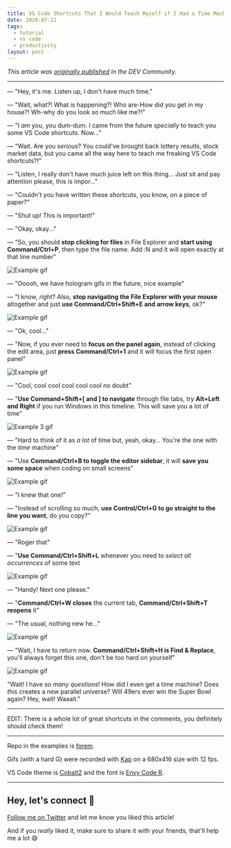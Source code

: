 ```yaml
---
title: VS Code Shortcuts That I Would Teach Myself if I Had a Time Machine With Limited Fuel
date: 2020-07-22
tags:
  - tutorial
  - vs code
  - productivity
layout: post
---
```


_This article was [originally published](https://dev.to/vtrpldn/vs-code-shortcuts-that-i-would-teach-myself-if-i-had-a-time-machine-with-limited-fuel-36md) in the DEV Community._

---

— "Hey, it's me. Listen up, I don't have much time."

— "Wait, what?! What is happening?! Who are-How did you get in my house?! Wh-why do you look so much like me?!"

— "I _am_ you, you dum-dum. I came from the future _specially_ to teach you some VS Code shortcuts. Now..."

— "Wait. Are you _serious_? You could've brought back lottery results, stock market data, but you came all the way here to teach me freaking VS Code shortcuts?!"

— "Listen, I really don't have much juice left on this thing... Just sit and pay attention please, this is impor..."

— "Couldn't you have written these shortcuts, you know, on a piece of paper?"

— "Shut up! This is important!"

— "Okay, okay..."

— "So, you should **stop clicking for files** in File Explorer and **start using Command/Ctrl+P**, then type the file name. Add :N and it will open exactly at that line number"

![Example gif](https://dev-to-uploads.s3.amazonaws.com/i/dknmw72cwqc9759p9mtz.gif)

— "Ooooh, we have hologram gifs in the future, nice example"

— "I know, _right_? Also, **stop navigating the File Explorer with your mouse** altogether and just **use Command/Ctrl+Shift+E and arrow keys**, ok?"

![Example gif](https://dev-to-uploads.s3.amazonaws.com/i/6wjl0po3vjkg8h1onzot.gif)

— "Ok, cool..."

— "Now, if you ever need to **focus on the panel again**, instead of clicking the edit area, just **press Command/Ctrl+1** and it will focus the first open panel"

![Example gif](https://dev-to-uploads.s3.amazonaws.com/i/len0ga2b2jeu27xqvbmt.gif)

— "Cool, cool cool cool cool cool no doubt"

— "**Use Command+Shift+[ and ] to navigate** through file tabs, try **Alt+Left and Right** if you run Windows in this timeline. This will save you a lot of time"

![Example 3 gif](https://dev-to-uploads.s3.amazonaws.com/i/1o6ppe9fulerd7h5z51j.gif)

— "Hard to think of it as _a lot_ of time but, yeah, okay… You're the one with the _time_ machine"

— "Use **Command/Ctrl+B to toggle the editor sidebar**, it will **save you some space** when coding on small screens"

![Example gif](https://dev-to-uploads.s3.amazonaws.com/i/8x29w73g654lo5omhzz5.gif)

— "I knew that one!"

— "Instead of scrolling so much, **use Control/Ctrl+G to go straight to the line you want**, do you copy?"

![Example gif](https://dev-to-uploads.s3.amazonaws.com/i/287qjeujlzkprorqrw0l.gif)

— "Roger that"

— "**Use Command/Ctrl+Shift+L** whenever you need to _select all occurrences_ of some text

![Example gif](https://dev-to-uploads.s3.amazonaws.com/i/0t3jb9x2bfna6s47g1s7.gif)

— "Handy! Next one please."

— "**Command/Ctrl+W closes** the current tab, **Command/Ctrl+Shift+T reopens** it"

— "The usual, nothing new he..."

![Example gif](https://dev-to-uploads.s3.amazonaws.com/i/rjao669s54wmblxnv9ec.gif)

— "Wait, I have to return now. **Command/Ctrl+Shift+H is Find & Replace**, you'll always forget this one, don't be too hard on yourself"

![Example gif](https://dev-to-uploads.s3.amazonaws.com/i/bpzaslxon2eoyaoctply.gif)

"Wait! I have _so many questions_! How did I even get a time machine? Does _this_ creates a new parallel universe? Will 49ers ever win the Super Bowl again? Hey, wait! Waaait."

---

EDIT: There is a whole lot of great shortcuts in the comments, you definitely should check them!

---

Repo in the examples is [forem](https://github.com/forem/forem).

Gifs (with a hard G) were recorded with [Kap](https://getkap.co/) on a 680x416 size with 12 fps.

VS Code theme is [Cobalt2](https://github.com/wesbos/cobalt2-vscode) and the font is [Envy Code R](https://damieng.com/blog/2008/05/26/envy-code-r-preview-7-coding-font-released).

---

## Hey, let's connect 👋

[Follow me on Twitter](https://twitter.com/paladini_dev) and let me know you liked this article!

And if you _really_ liked it, make sure to share it with your friends, that'll help me a lot 😄
